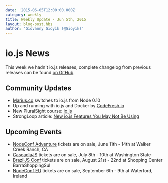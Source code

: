 ```yaml
---
date: '2015-06-05T12:00:00.000Z'
category: weekly
title: Weekly Update - Jun 5th, 2015
layout: blog-post.hbs
author: 'Giovanny Gioyik (@Gioyik)'
---
```


# io.js News

This week we hadn't io.js releases, complete changelog from previous releases can be found [on GitHub](https://github.com/nodejs/node/blob/main/CHANGELOG.md).

## Community Updates

- [Marius.co](https://twitter.com/edatrero/status/605040698992164864) switches to io.js from Node 0.10
- Up and running with io.js and Docker by [CodeFresh.io](http://blog.codefresh.io/up-and-running-with-io-js-and-docker/)
- New PluralSight course: [io.js](http://www.marcusoft.net/2015/06/new-pluralsight-course-iojs-or-is-it.html)
- StrongLoop article: [New io.js Features You May Not Be Using](https://strongloop.com/strongblog/new-io-js-features-you-may-not-be-using/)

## Upcoming Events

- [NodeConf Adventure](http://nodeconf.com/) tickets are on sale, June 11th - 14th at Walker Creek Ranch, CA
- [CascadiaJS](http://2015.cascadiajs.com/) tickets are on sale, July 8th - 10th at Washington State
- [BrazilJS Conf](http://braziljs.com.br/) tickets are on sale, August 21st - 22nd at Shopping Center BarraShoppingSul
- [NodeConf EU](http://nodeconf.eu/) tickets are on sale, September 6th - 9th at Waterford, Ireland

